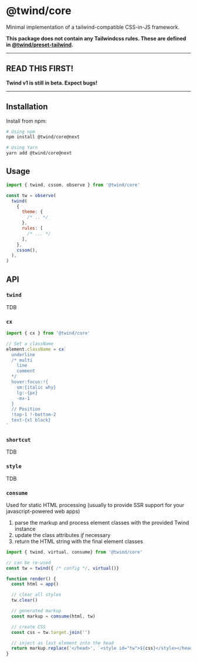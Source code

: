 # @twind/core

Minimal implementation of a tailwind-compatible CSS-in-JS framework.

**This package does not contain any Tailwindcss rules. These are defined in [@twind/preset-tailwind](../preset-tailwind).**

---

## READ THIS FIRST!

**Twind v1 is still in beta. Expect bugs!**

---

## Installation

Install from npm:

```sh
# Using npm
npm install @twind/core@next

# Using Yarn
yarn add @twind/core@next
```

## Usage

```js
import { twind, cssom, observe } from '@twind/core'

const tw = observe(
  twind(
    {
      theme: {
        /* .. */
      },
      rules: [
        /* ... */
      ],
    },
    cssom(),
  ),
)
```

## API

### `twind`

TDB

### `cx`

```js
import { cx } from '@twind/core'

// Set a className
element.className = cx`
  underline
  /* multi
    line
    comment
  */
  hover:focus:!{
    sm:{italic why}
    lg:-{px}
    -mx-1
  }
  // Position
  !top-1 !-bottom-2
  text-{xl black}
`
```

### `shortcut`

TDB

### `style`

TDB

### `consume`

Used for static HTML processing (usually to provide SSR support for your javascript-powered web apps)

1. parse the markup and process element classes with the provided Twind instance
2. update the class attributes _if_ necessary
3. return the HTML string with the final element classes

```js
import { twind, virtual, consume} from '@twind/core'

// can be re-used
const tw = twind({ /* config */, virtual()}

function render() {
  const html = app()

  // clear all styles
  tw.clear()

  // generated markup
  const markup = comsume(html, tw)

  // create CSS
  const css = tw.target.join('')

  // inject as last element into the head
  return markup.replace('</head>', `<style id="tw">${css}</style></head>`)
}
```
